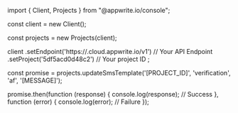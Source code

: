 import { Client, Projects } from "@appwrite.io/console";

const client = new Client();

const projects = new Projects(client);

client
    .setEndpoint('https://<REGION>.cloud.appwrite.io/v1') // Your API Endpoint
    .setProject('5df5acd0d48c2') // Your project ID
;

const promise = projects.updateSmsTemplate('[PROJECT_ID]', 'verification', 'af', '[MESSAGE]');

promise.then(function (response) {
    console.log(response); // Success
}, function (error) {
    console.log(error); // Failure
});